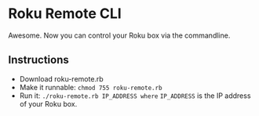# Roku Remote CLI
Awesome. Now you can control your Roku box via the commandline.

## Instructions
* Download roku-remote.rb
* Make it runnable: `chmod 755 roku-remote.rb`
* Run it: `./roku-remote.rb IP_ADDRESS where` `IP_ADDRESS` is the IP address of your Roku box.  